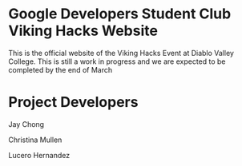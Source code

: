 # Google Developers Student Club Viking Hacks Website

This is the official website of the Viking Hacks Event at Diablo Valley College. This is still a work in progress and we are expected to be completed by the end of March

# Project Developers
Jay Chong

Christina Mullen

Lucero Hernandez
